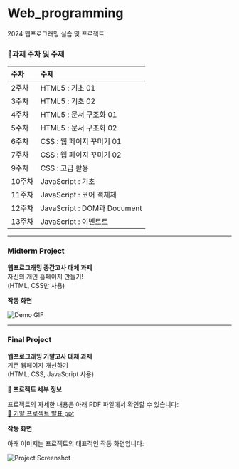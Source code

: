 # Web_programming

2024 웹프로그래밍 실습 및 프로젝트

### 💬과제 주차 및 주제

| 주차   | 주제                        |
| :----- | :-------------------------- |
| 2주차  | HTML5 : 기초 01             |
| 3주차  | HTML5 : 기초 02             |
| 4주차  | HTML5 : 문서 구조화 01      |
| 5주차  | HTML5 : 문서 구조화 02      |
| 6주차  | CSS : 웹 페이지 꾸미기 01   |
| 7주차  | CSS : 웹 페이지 꾸미기 02   |
| 9주차  | CSS : 고급 활용             |
| 10주차 | JavaScript : 기초           |
| 11주차 | JavaScript : 코어 객체체    |
| 12주차 | JavaScript : DOM과 Document |
| 13주차 | JavaScript : 이벤트트       |

---

### Midterm Project

**웹프로그래밍 중간고사 대체 과제**  
자신의 개인 홈페이지 만들기!  
(HTML, CSS만 사용)


**작동 화면**  

![Demo GIF](https://github.com/suyeonmyeong/Web_programming/blob/main/Midterm_project/midterm_page.gif)

---

### Final Project

**웹프로그래밍 기말고사 대체 과제**  
기존 웹페이지 개선하기  
(HTML, CSS, JavaScript 사용)


**📄 프로젝트 세부 정보**

프로젝트의 자세한 내용은 아래 PDF 파일에서 확인할 수 있습니다:  
[📄 기말 프로젝트 발표 ppt](https://github.com/suyeonmyeong/Web_programming/blob/main/Final_project/기말_프로젝트_발표.pdf)


**작동 화면**

아래 이미지는 프로젝트의 대표적인 작동 화면입니다:

![Project Screenshot](https://github.com/suyeonmyeong/Web_programming/blob/main/Final_project/images/readme/final_page.gif)
